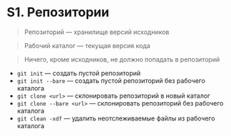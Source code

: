 # S1. Репозитории

> Репозиторий — хранилище версий исходников

> Рабочий каталог — текущая версия кода

> Ничего, кроме исходников, не должно попадать в репозиторий

- `git init` — создать пустой репозиторий
- `git init --bare` — создать пустой репозиторий без рабочего каталога
- `git clone <url>` — склонировать репозиторий в новый каталог
- `git clone --bare <url>` — склонировать репозиторий без рабочего каталога
- `git clean -xdf` — удалить неотслеживаемые файлы из рабочего каталога
